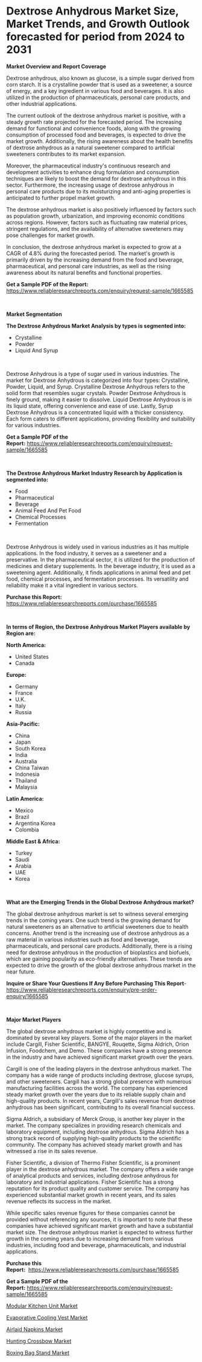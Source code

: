 <p><h1>Dextrose Anhydrous Market Size, Market Trends, and Growth Outlook forecasted for period from 2024 to 2031</h1></p><p><strong>Market Overview and Report Coverage</strong></p>
<p><p>Dextrose anhydrous, also known as glucose, is a simple sugar derived from corn starch. It is a crystalline powder that is used as a sweetener, a source of energy, and a key ingredient in various food and beverages. It is also utilized in the production of pharmaceuticals, personal care products, and other industrial applications.</p><p>The current outlook of the dextrose anhydrous market is positive, with a steady growth rate projected for the forecasted period. The increasing demand for functional and convenience foods, along with the growing consumption of processed food and beverages, is expected to drive the market growth. Additionally, the rising awareness about the health benefits of dextrose anhydrous as a natural sweetener compared to artificial sweeteners contributes to its market expansion.</p><p>Moreover, the pharmaceutical industry's continuous research and development activities to enhance drug formulation and consumption techniques are likely to boost the demand for dextrose anhydrous in this sector. Furthermore, the increasing usage of dextrose anhydrous in personal care products due to its moisturizing and anti-aging properties is anticipated to further propel market growth.</p><p>The dextrose anhydrous market is also positively influenced by factors such as population growth, urbanization, and improving economic conditions across regions. However, factors such as fluctuating raw material prices, stringent regulations, and the availability of alternative sweeteners may pose challenges for market growth.</p><p>In conclusion, the dextrose anhydrous market is expected to grow at a CAGR of 4.8% during the forecasted period. The market's growth is primarily driven by the increasing demand from the food and beverage, pharmaceutical, and personal care industries, as well as the rising awareness about its natural benefits and functional properties.</p></p>
<p><strong>Get a Sample PDF of the Report:</strong> <a href="https://www.reliableresearchreports.com/enquiry/request-sample/1665585">https://www.reliableresearchreports.com/enquiry/request-sample/1665585</a></p>
<p>&nbsp;</p>
<p><strong>Market Segmentation</strong></p>
<p><strong>The Dextrose Anhydrous Market Analysis by types is segmented into:</strong></p>
<p><ul><li>Crystalline</li><li>Powder</li><li>Liquid And Syrup</li></ul></p>
<p>&nbsp;</p>
<p><p>Dextrose Anhydrous is a type of sugar used in various industries. The market for Dextrose Anhydrous is categorized into four types: Crystalline, Powder, Liquid, and Syrup. Crystalline Dextrose Anhydrous refers to the solid form that resembles sugar crystals. Powder Dextrose Anhydrous is finely ground, making it easier to dissolve. Liquid Dextrose Anhydrous is in its liquid state, offering convenience and ease of use. Lastly, Syrup Dextrose Anhydrous is a concentrated liquid with a thicker consistency. Each form caters to different applications, providing flexibility and suitability for various industries.</p></p>
<p><strong>Get a Sample PDF of the Report:</strong>&nbsp;<a href="https://www.reliableresearchreports.com/enquiry/request-sample/1665585">https://www.reliableresearchreports.com/enquiry/request-sample/1665585</a></p>
<p>&nbsp;</p>
<p><strong>The Dextrose Anhydrous Market Industry Research by Application is segmented into:</strong></p>
<p><ul><li>Food</li><li>Pharmaceutical</li><li>Beverage</li><li>Animal Feed And Pet Food</li><li>Chemical Processes</li><li>Fermentation</li></ul></p>
<p>&nbsp;</p>
<p><p>Dextrose Anhydrous is widely used in various industries as it has multiple applications. In the food industry, it serves as a sweetener and a preservative. In the pharmaceutical sector, it is utilized for the production of medicines and dietary supplements. In the beverage industry, it is used as a sweetening agent. Additionally, it finds applications in animal feed and pet food, chemical processes, and fermentation processes. Its versatility and reliability make it a vital ingredient in various sectors.</p></p>
<p><strong>Purchase this Report:</strong>&nbsp; <a href="https://www.reliableresearchreports.com/purchase/1665585">https://www.reliableresearchreports.com/purchase/1665585</a></p>
<p>&nbsp;</p>
<p><strong>In terms of Region, the Dextrose Anhydrous Market Players available by Region are:</strong></p>
<p>
    <p> <strong> North America: </strong>
        <ul>
            <li>United States</li>
            <li>Canada</li>
        </ul>
        </p> 
    <p> <strong> Europe: </strong>
        <ul>
            <li>Germany</li>
            <li>France</li>
            <li>U.K.</li>
            <li>Italy</li>
            <li>Russia</li>
        </ul>
        </p> 
    <p> <strong> Asia-Pacific: </strong>
        <ul>
            <li>China</li>
            <li>Japan</li>
            <li>South Korea</li>
            <li>India</li>
            <li>Australia</li>
            <li>China Taiwan</li>
            <li>Indonesia</li>
            <li>Thailand</li>
            <li>Malaysia</li>
        </ul>
        </p> 
    <p> <strong> Latin America: </strong>
        <ul>
            <li>Mexico</li>
            <li>Brazil</li>
            <li>Argentina Korea</li>
            <li>Colombia</li>
        </ul>
        </p> 
    <p> <strong> Middle East & Africa: </strong>
        <ul>
            <li>Turkey</li>
            <li>Saudi</li>
            <li>Arabia</li>
            <li>UAE</li>
            <li>Korea</li>
        </ul>
    </p>
    </p>
<p>&nbsp;</p>
<p><strong>What are the Emerging Trends in the Global Dextrose Anhydrous market?</strong></p>
<p><p>The global dextrose anhydrous market is set to witness several emerging trends in the coming years. One such trend is the growing demand for natural sweeteners as an alternative to artificial sweeteners due to health concerns. Another trend is the increasing use of dextrose anhydrous as a raw material in various industries such as food and beverage, pharmaceuticals, and personal care products. Additionally, there is a rising need for dextrose anhydrous in the production of bioplastics and biofuels, which are gaining popularity as eco-friendly alternatives. These trends are expected to drive the growth of the global dextrose anhydrous market in the near future.</p></p>
<p><strong>Inquire or Share Your Questions If Any Before Purchasing This Report</strong>- <a href="https://www.reliableresearchreports.com/enquiry/pre-order-enquiry/1665585">https://www.reliableresearchreports.com/enquiry/pre-order-enquiry/1665585</a></p>
<p>&nbsp;</p>
<p><strong>Major Market Players</strong></p>
<p><p>The global dextrose anhydrous market is highly competitive and is dominated by several key players. Some of the major players in the market include Cargill, Fisher Scientific, BANGYE, Rouqette, Sigma Aldrich, Orion Infusion, Foodchem, and Demo. These companies have a strong presence in the industry and have achieved significant market growth over the years.</p><p>Cargill is one of the leading players in the dextrose anhydrous market. The company has a wide range of products including dextrose, glucose syrups, and other sweeteners. Cargill has a strong global presence with numerous manufacturing facilities across the world. The company has experienced steady market growth over the years due to its reliable supply chain and high-quality products. In recent years, Cargill's sales revenue from dextrose anhydrous has been significant, contributing to its overall financial success.</p><p>Sigma Aldrich, a subsidiary of Merck Group, is another key player in the market. The company specializes in providing research chemicals and laboratory equipment, including dextrose anhydrous. Sigma Aldrich has a strong track record of supplying high-quality products to the scientific community. The company has achieved steady market growth and has witnessed a rise in its sales revenue.</p><p>Fisher Scientific, a division of Thermo Fisher Scientific, is a prominent player in the dextrose anhydrous market. The company offers a wide range of analytical products and services, including dextrose anhydrous for laboratory and industrial applications. Fisher Scientific has a strong reputation for its product quality and customer service. The company has experienced substantial market growth in recent years, and its sales revenue reflects its success in the market.</p><p>While specific sales revenue figures for these companies cannot be provided without referencing any sources, it is important to note that these companies have achieved significant market growth and have a substantial market size. The dextrose anhydrous market is expected to witness further growth in the coming years due to increasing demand from various industries, including food and beverage, pharmaceuticals, and industrial applications.</p></p>
<p><strong>Purchase this Report:</strong>&nbsp;&nbsp;<a href="https://www.reliableresearchreports.com/purchase/1665585">https://www.reliableresearchreports.com/purchase/1665585</a></p>
<p></p>
<p><strong>Get a Sample PDF of the Report:</strong>&nbsp;<a href="https://www.reliableresearchreports.com/enquiry/request-sample/1665585">https://www.reliableresearchreports.com/enquiry/request-sample/1665585</a></p>
<p><p><a href="https://github.com/rahu1503/Market-Research-Report-List-2/blob/main/modular-kitchen-unit-market.md">Modular Kitchen Unit Market</a></p><p><a href="https://github.com/rahu1502/Market-Research-Report-List-2/blob/main/evaporative-cooling-vest-market.md">Evaporative Cooling Vest Market</a></p><p><a href="https://github.com/rahu1501/Market-Research-Report-List-2/blob/main/airlaid-napkins-market.md">Airlaid Napkins Market</a></p><p><a href="https://github.com/rahu1506/Market-Research-Report-List-2/blob/main/hunting-crossbow-market.md">Hunting Crossbow Market</a></p><p><a href="https://github.com/rahu1505/Market-Research-Report-List-2/blob/main/boxing-bag-stand-market.md">Boxing Bag Stand Market</a></p></p>